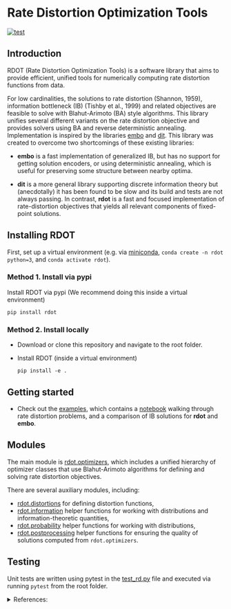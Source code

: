 # Rate Distortion Optimization Tools

[![test](https://github.com/nathimel/rdot/actions/workflows/test.yml/badge.svg)](https://github.com/nathimel/rdot/actions/workflows/test.yml)

## Introduction

RDOT (Rate Distortion Optimization Tools) is a software library that aims to provide efficient, unified tools for numerically computing rate distortion functions from data.

For low cardinalities, the solutions to rate distortion (Shannon, 1959), information bottleneck (IB) (Tishby et al., 1999) and related objectives are feasible to solve with Blahut-Arimoto (BA) style algorithms. This library unifies several different variants on the rate distortion objective and provides solvers using BA and reverse deterministic annealing. Implementation is inspired by the libraries [embo](https://pypi.org/project/embo/) and [dit](https://dit.readthedocs.io/en/latest/). This library was created to overcome two shortcomings of these existing libraries:

- **embo** is a fast implementation of generalized IB, but has no support for getting solution encoders, or using deterministic annealing, which is useful for preserving some structure between nearby optima.

- **dit** is a more general library supporting discrete information theory but (anecdotally) it has been found to be slow and its build and tests are not always passing.
In contrast, **rdot** is a fast and focused implementation of rate-distortion objectives that yields all relevant components of fixed-point solutions.

## Installing RDOT

First, set up a virtual environment (e.g. via [miniconda](https://docs.conda.io/en/latest/miniconda.html), `conda create -n rdot python=3`, and `conda activate rdot`).

### Method 1. Install via pypi

Install RDOT via pypi (We recommend doing this inside a virtual environment)

`pip install rdot`

### Method 2. Install locally

- Download or clone this repository and navigate to the root folder.

- Install RDOT (inside a virtual environment)

    `pip install -e .`

## Getting started

- Check out the [examples](src/examples), which contains a [notebook](src/examples/test_visualizations.ipynb) walking through rate distortion problems, and a comparison of IB solutions for **rdot** and **embo**.

## Modules

The main module is [rdot.optimizers](src/rdot/optimizers/__init__.py), which includes a unified hierarchy of optimizer classes that use Blahut-Arimoto algorithms for defining and solving rate distortion objectives.

There are several auxiliary modules, including:

- [rdot.distortions](src/rdot/distortions.py) for defining distortion functions,
- [rdot.information](src/rdot/information.py) helper functions for working with distributions and information-theoretic quantities,
- [rdot.probability](src/rdot/probability.py) helper functions for working with distributions,
- [rdot.postprocessing](src/rdot/postprocessing.py) helper functions for ensuring the quality of solutions computed from `rdot.optimizers`.

## Testing

Unit tests are written using pytest in the [test_rd.py](src/tests/test_rd.py) file and executed via running `pytest` from the root folder.

<details>

<summary>References:</summary>

> Shannon, C.E. (1959). Coding theorems for a discrete source with a fidelity criterion. Institute of Radio Engineers,
National Convention Record 4:142–163.

> Tishby, N., Pereira F.C., & Bialek, W. (1999). The information bottleneck method. *Proceedings of the 37th Annual Allerton Conference on Communication, Control and Computing*, eds Hajek B, Sreenivas RS (Univ of Illinois, Urbana, IL), pp 368– 377.

</details>
